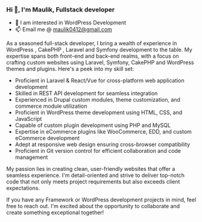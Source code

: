 ### Hi 👋, I'm Maulik, Fullstack developer

- 👀 I am interested in WordPress Development
- 📫 Email me @ maulik0412@gmail.com
  
As a seasoned full-stack developer, I bring a wealth of experience in WordPress , CakePHP , Laravel and Symfony development to the table. My expertise spans both front-end and back-end realms, with a focus on crafting custom websites using Laravel, Symfony, CakePHP and WordPress themes and plugins. Here's a peek into my skill set:

- Proficient in Laravel & React/Vue for cross-platform web application development
- Skilled in REST API development for seamless integration
- Experienced in Drupal custom modules, theme customization, and commerce module utilization
- Proficient in WordPress theme development using HTML, CSS, and JavaScript
- Capable of custom plugin development using PHP and MySQL
- Expertise in eCommerce plugins like WooCommerce, EDD, and custom eCommerce development
- Adept at responsive web design ensuring cross-browser compatibility
- Proficient in Git version control for efficient collaboration and code management

My passion lies in creating clean, user-friendly websites that offer a seamless experience. I'm detail-oriented and strive to deliver top-notch code that not only meets project requirements but also exceeds client expectations.

If you have any Framework or WordPress development projects in mind, feel free to reach out. I'm excited about the opportunity to collaborate and create something exceptional together!
